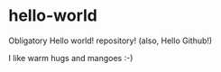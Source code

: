 # hello-world
Obligatory Hello world! repository! (also, Hello Github!)

I like warm hugs and mangoes :-)
